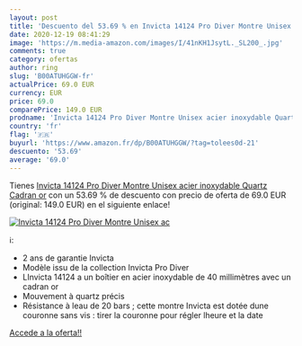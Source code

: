 ```yaml
---
layout: post
title: 'Descuento del 53.69 % en Invicta 14124 Pro Diver Montre Unisex ac'
date: 2020-12-19 08:41:29
image: 'https://m.media-amazon.com/images/I/41nKH1JsytL._SL200_.jpg'
comments: true
category: ofertas
author: ring
slug: 'B00ATUHGGW-fr'
actualPrice: 69.0 EUR
currency: EUR
price: 69.0
comparePrice: 149.0 EUR
prodname: 'Invicta 14124 Pro Diver Montre Unisex acier inoxydable Quartz Cadran or'
country: 'fr'
flag: '🇫🇷'
buyurl: 'https://www.amazon.fr/dp/B00ATUHGGW/?tag=tolees0d-21'
descuento: '53.69'
average: '69.0'
---
```


Tienes [Invicta 14124 Pro Diver Montre Unisex acier inoxydable Quartz Cadran or](https://www.amazon.fr/dp/B00ATUHGGW/?tag=tolees0d-21) con un 53.69 % de descuento con precio de oferta de 69.0 EUR (original: 149.0 EUR) en el siguiente enlace!

[![Invicta 14124 Pro Diver Montre Unisex ac](https://m.media-amazon.com/images/I/41nKH1JsytL._SL200_.jpg)](https://www.amazon.fr/dp/B00ATUHGGW/?tag=tolees0d-21)

ℹ️:

- 2 ans de garantie Invicta
- Modèle issu de la collection Invicta Pro Diver
- LInvicta 14124 a un boîtier en acier inoxydable de 40 millimètres avec un cadran or
- Mouvement à quartz précis
- Résistance à leau de 20 bars ; cette montre Invicta est dotée dune couronne sans vis : tirer la couronne pour régler lheure et la date

[Accede a la oferta!!](https://www.amazon.fr/dp/B00ATUHGGW/?tag=tolees0d-21)
